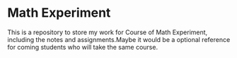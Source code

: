 # Math Experiment
This is a repository to store my work for Course of Math Experiment, including the notes and assignments.Maybe it would be a optional reference for coming students who will take the same course.